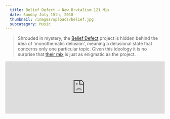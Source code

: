```yaml
---
  title: Belief Defect — New Brvtalism 121 Mix
  date: Sunday July 15th, 2018
  thumbnail: /images/uploads/belief.jpg
  subcategory: Music
---
```

> Shrouded in mystery, the [Belief Defect](https://soundcloud.com/beliefdefect) project is hidden behind the idea of 'monothematic delusion', meaning a delusional state that concerns only one particular topic. Given this ideology it is no surprise that [their mix](http://thebrvtalist.com/newbrvtalism121/) is just as enigmatic as the project.

<iframe width="100%" height="166" scrolling="no" frameborder="no" allow="autoplay" src="https://w.soundcloud.com/player/?url=https%3A//api.soundcloud.com/tracks/363356654&color=%23ff5500&auto_play=false&hide_related=false&show_comments=true&show_user=true&show_reposts=false&show_teaser=true"></iframe>